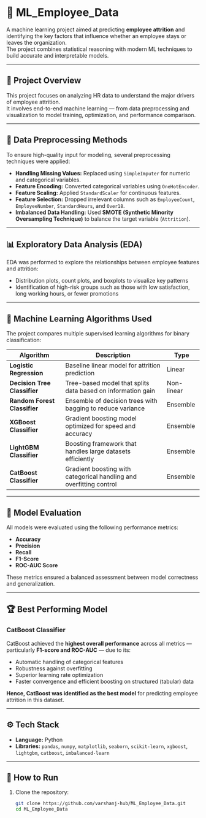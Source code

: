 # 🧠 ML_Employee_Data

A machine learning project aimed at predicting **employee attrition** and identifying the key factors that influence whether an employee stays or leaves the organization.  
The project combines statistical reasoning with modern ML techniques to build accurate and interpretable models.

---

## 🚀 Project Overview
This project focuses on analyzing HR data to understand the major drivers of employee attrition.  
It involves end-to-end machine learning — from data preprocessing and visualization to model training, optimization, and performance comparison.

---

## 🧹 Data Preprocessing Methods
To ensure high-quality input for modeling, several preprocessing techniques were applied:
- **Handling Missing Values:** Replaced using `SimpleImputer` for numeric and categorical variables.  
- **Feature Encoding:** Converted categorical variables using `OneHotEncoder`.  
- **Feature Scaling:** Applied `StandardScaler` for continuous features.  
- **Feature Selection:** Dropped irrelevant columns such as `EmployeeCount`, `EmployeeNumber`, `StandardHours`, and `Over18`.  
- **Imbalanced Data Handling:** Used **SMOTE (Synthetic Minority Oversampling Technique)** to balance the target variable (`Attrition`).

---

## 📊 Exploratory Data Analysis (EDA)
EDA was performed to explore the relationships between employee features and attrition:
- Distribution plots, count plots, and boxplots to visualize key patterns  
- Identification of high-risk groups such as those with low satisfaction, long working hours, or fewer promotions  

---

## 🧠 Machine Learning Algorithms Used
The project compares multiple supervised learning algorithms for binary classification:

| Algorithm | Description | Type |
|------------|--------------|------|
| **Logistic Regression** | Baseline linear model for attrition prediction | Linear |
| **Decision Tree Classifier** | Tree-based model that splits data based on information gain | Non-linear |
| **Random Forest Classifier** | Ensemble of decision trees with bagging to reduce variance | Ensemble |
| **XGBoost Classifier** | Gradient boosting model optimized for speed and accuracy | Ensemble |
| **LightGBM Classifier** | Boosting framework that handles large datasets efficiently | Ensemble |
| **CatBoost Classifier** | Gradient boosting with categorical handling and overfitting control | Ensemble |

---

## 🧩 Model Evaluation
All models were evaluated using the following performance metrics:
- **Accuracy**
- **Precision**
- **Recall**
- **F1-Score**
- **ROC-AUC Score**

These metrics ensured a balanced assessment between model correctness and generalization.

---

## 🏆 Best Performing Model
### **CatBoost Classifier**
CatBoost achieved the **highest overall performance** across all metrics — particularly **F1-score and ROC-AUC** — due to its:
- Automatic handling of categorical features  
- Robustness against overfitting  
- Superior learning rate optimization  
- Faster convergence and efficient boosting on structured (tabular) data  

**Hence, CatBoost was identified as the best model** for predicting employee attrition in this dataset.

---

## ⚙️ Tech Stack
- **Language:** Python  
- **Libraries:** `pandas`, `numpy`, `matplotlib`, `seaborn`, `scikit-learn`, `xgboost`, `lightgbm`, `catboost`, `imbalanced-learn`  

---

## 🧾 How to Run
1. Clone the repository:
   ```bash
   git clone https://github.com/varshanj-hub/ML_Employee_Data.git
   cd ML_Employee_Data
